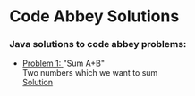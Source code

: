 # Code Abbey Solutions

<h3> Java solutions to code abbey problems: </h3>

<p>
  <ul>
    <li> <a href= http://www.codeabbey.com/index/task_view/sum-of-two target="_blank" > Problem 1: </a> "Sum A+B" <br>
          Two numbers which we want to sum <br>
         <a href= https://github.com/meganroche/CodeAbbeySolutions/Java/sum_a_b.java target="_blank" > Solution </a></li>
    
  </ul>
 </p>

